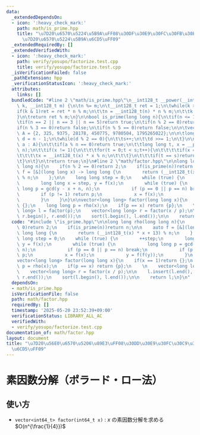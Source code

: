 ```yaml
---
data:
  _extendedDependsOn:
  - icon: ':heavy_check_mark:'
    path: math/is_prime.hpp
    title: "\u7D20\u6570\u5224\u5B9A\uFF08\u30DF\u30E9\u30FC\u30FB\u30E9\u30D3\u30F3\
      \u7D20\u6570\u5224\u5B9A\u6CD5\uFF09"
  _extendedRequiredBy: []
  _extendedVerifiedWith:
  - icon: ':heavy_check_mark:'
    path: verify/yosupo/factorize.test.cpp
    title: verify/yosupo/factorize.test.cpp
  _isVerificationFailed: false
  _pathExtension: hpp
  _verificationStatusIcon: ':heavy_check_mark:'
  attributes:
    links: []
  bundledCode: "#line 2 \"math/is_prime.hpp\"\n__int128_t __power(__int128_t n, __int128_t\
    \ k, __int128_t m) {\n\tn %= m;\n\t__int128_t ret = 1;\n\twhile(k > 0){\n\t\t\
    if(k & 1)ret = ret * n % m;\n\t\tn = __int128_t(n) * n % m;\n\t\tk >>= 1;\n\t\
    }\n\treturn ret % m;\n}\n\nbool is_prime(long long n){\n\tif(n <= 1)return false;\n\
    \tif(n == 2 || n == 3 || n == 5)return true;\n\tif(n % 2 == 0)return false;\n\t\
    if(n % 3 == 0)return false;\n\tif(n % 5 == 0)return false;\n\n\tvector<long long>\
    \ A = {2, 325, 9375, 28178, 450775, 9780504, 1795265022};\n\n\tlong long s = 0,\
    \ d = n - 1;\n\twhile(d % 2 == 0){\n\t\ts++;\n\t\td >>= 1;\n\t}\n\n\tfor (auto\
    \ a : A){\n\t\tif(a % n == 0)return true;\n\t\tlong long t, x = __power(a, d,\
    \ n);\n\t\tif(x != 1){\n\t\t\tfor(t = 0;t < s;t++){\n\t\t\t\tif(x == n - 1)break;\n\
    \t\t\t\tx = __int128_t(x) * x % n;\n\t\t\t}\n\t\t\tif(t == s)return false;\n\t\
    \t}\n\t}\n\treturn true;\n}\n#line 2 \"math/factor.hpp\"\n\nlong long rho(long\
    \ long n){\n    if(n % 2 == 0)return 2;\n    if(is_prime(n))return n;\n\n    auto\
    \ f = [&](long long x) -> long long {\n        return (__int128_t(x) * x + 13)\
    \ % n;\n    };\n\n    long long step = 0;\n    while (true) {\n        ++step;\n\
    \        long long x = step, y = f(x);\n        while (true) {\n            long\
    \ long p = gcd(y - x + n, n);\n            if (p == 0 || p == n) break;\n    \
    \        if (p != 1) return p;\n            x = f(x);\n            y = f(f(y));\n\
    \        }\n    }\n}\n\nvector<long long> factor(long long x){\n    if(x == 1)return\
    \ {};\n    long long p = rho(x);\n    if(p == x) return {p};\n    \n    vector<long\
    \ long> l = factor(p);\n    vector<long long> r = factor(x / p);\n\n    l.insert(l.end(),\
    \ r.begin(), r.end());\n    sort(l.begin(), l.end());\n\n    return l;\n}\n"
  code: "#include \"is_prime.hpp\"\n\nlong long rho(long long n){\n    if(n % 2 ==\
    \ 0)return 2;\n    if(is_prime(n))return n;\n\n    auto f = [&](long long x) ->\
    \ long long {\n        return (__int128_t(x) * x + 13) % n;\n    };\n\n    long\
    \ long step = 0;\n    while (true) {\n        ++step;\n        long long x = step,\
    \ y = f(x);\n        while (true) {\n            long long p = gcd(y - x + n,\
    \ n);\n            if (p == 0 || p == n) break;\n            if (p != 1) return\
    \ p;\n            x = f(x);\n            y = f(f(y));\n        }\n    }\n}\n\n\
    vector<long long> factor(long long x){\n    if(x == 1)return {};\n    long long\
    \ p = rho(x);\n    if(p == x) return {p};\n    \n    vector<long long> l = factor(p);\n\
    \    vector<long long> r = factor(x / p);\n\n    l.insert(l.end(), r.begin(),\
    \ r.end());\n    sort(l.begin(), l.end());\n\n    return l;\n}\n"
  dependsOn:
  - math/is_prime.hpp
  isVerificationFile: false
  path: math/factor.hpp
  requiredBy: []
  timestamp: '2025-05-20 23:52:39+09:00'
  verificationStatus: LIBRARY_ALL_AC
  verifiedWith:
  - verify/yosupo/factorize.test.cpp
documentation_of: math/factor.hpp
layout: document
title: "\u7D20\u56E0\u6570\u5206\u89E3\uFF08\u30DD\u30E9\u30FC\u30C9\u30FB\u30ED\u30FC\
  \u6CD5\uFF09"
---
```


# 素因数分解（ポラード・ロー法）

## 使い方

- ``vector<int64_t> factor(int64_t x)`` : $x$ の素因数分解を求める $O(n^{\frac{1}{4}})$ 
